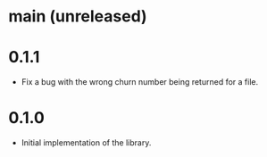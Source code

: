 # main (unreleased)

# 0.1.1
- Fix a bug with the wrong churn number being returned for a file.

# 0.1.0
- Initial implementation of the library.
